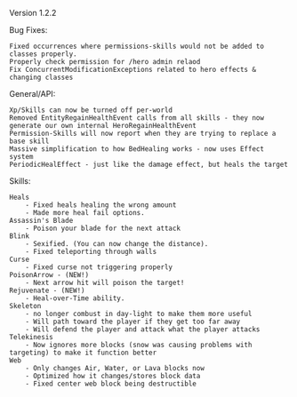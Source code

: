 Version 1.2.2

Bug Fixes:

	Fixed occurrences where permissions-skills would not be added to classes properly.
	Properly check permission for /hero admin relaod 
	Fix ConcurrentModificationExceptions related to hero effects & changing classes

General/API:

	Xp/Skills can now be turned off per-world
	Removed EntityRegainHealthEvent calls from all skills - they now generate our own internal HeroRegainHealthEvent
	Permission-Skills will now report when they are trying to replace a base skill
	Massive simplification to how BedHealing works - now uses Effect system
	PeriodicHealEffect - just like the damage effect, but heals the target

Skills:

	Heals
		- Fixed heals healing the wrong amount
		- Made more heal fail options.
	Assassin's Blade
		- Poison your blade for the next attack
	Blink
	 	- Sexified. (You can now change the distance).
	 	- Fixed teleporting through walls
	Curse
	    - Fixed curse not triggering properly
	PoisonArrow - (NEW!)
	    - Next arrow hit will poison the target!
	Rejuvenate - (NEW!)
	    - Heal-over-Time ability.
	Skeleton
	    - no longer combust in day-light to make them more useful
	    - Will path toward the player if they get too far away
	    - Will defend the player and attack what the player attacks
	Telekinesis
		- Now ignores more blocks (snow was causing problems with targeting) to make it function better
	Web
		- Only changes Air, Water, or Lava blocks now
		- Optimized how it changes/stores block data
		- Fixed center web block being destructible